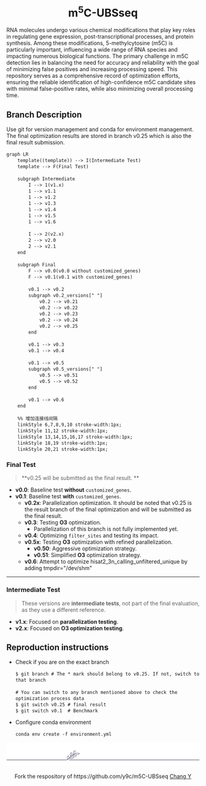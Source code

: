 <h1 align="center">m<sup>5</sup>C-UBSseq</h1>

RNA molecules undergo various chemical modifications that play key roles in regulating gene expression, post-transcriptional processes, and protein synthesis. Among these modifications, 5-methylcytosine (m5C) is particularly important, influencing a wide range of RNA species and impacting numerous biological functions. The primary challenge in m5C detection lies in balancing the need for accuracy and reliability with the goal of minimizing false positives and increasing processing speed. This repository serves as a comprehensive record of optimization efforts, ensuring the reliable identification of high-confidence m5C candidate sites with minimal false-positive rates, while also minimizing overall processing time.

## Branch Description

Use git for version management and conda for environment management. The final optimization results are stored in branch v0.25 which is also the final result submission.

```mermaid
graph LR
    template((template)) --> I(Intermediate Test)
    template --> F(Final Test)
    
    subgraph Intermediate
        I --> 1(v1.x)
        1 --> v1.1
        1 --> v1.2
        1 --> v1.3
        1 --> v1.4
        1 --> v1.5
        1 --> v1.6
        
        I --> 2(v2.x)
        2 --> v2.0
        2 --> v2.1
    end
    
    subgraph Final
        F --> v0.0(v0.0 without customized_genes)
        F --> v0.1(v0.1 with customized_genes)
        
        v0.1 --> v0.2
        subgraph v0.2_versions[" "]
            v0.2 --> v0.21
            v0.2 --> v0.22
            v0.2 --> v0.23
            v0.2 --> v0.24
            v0.2 --> v0.25
        end
        
        v0.1 --> v0.3
        v0.1 --> v0.4
        
        v0.1 --> v0.5
        subgraph v0.5_versions[" "]
            v0.5 --> v0.51
            v0.5 --> v0.52
        end
        
        v0.1 --> v0.6
    end

    %% 增加连接线间隔
    linkStyle 6,7,8,9,10 stroke-width:1px;
    linkStyle 11,12 stroke-width:1px;
    linkStyle 13,14,15,16,17 stroke-width:1px;
    linkStyle 18,19 stroke-width:1px;
    linkStyle 20,21 stroke-width:1px;
```

### **Final Test**  

> **v0.25 will be submitted as the final result. **

- **v0.0**: Baseline test **without** `customized_genes`.  
- **v0.1**: Baseline test **with** `customized_genes`.  
  - **v0.2x**: Parallelization optimization. It should be noted that v0.25 is the result branch of the final optimization and will be submitted as the final result. 
  - **v0.3**: Testing **O3** optimization.  
    - Parallelization of this branch is not fully implemented yet.  
  - **v0.4**: Optimizing `filter_sites` and testing its impact.  
  - **v0.5x**: Testing **O3** optimization with refined parallelization.  
    - **v0.50**: Aggressive optimization strategy.  
    - **v0.51**: Simplified **O3** optimization strategy.  
  - **v0.6**: Attempt to optimize hisat2_3n_calling_unfiltered_unique by adding tmpdir="/dev/shm"

---

### **Intermediate Test**  

> These versions are **intermediate tests**, not part of the final evaluation, as they use a different reference.  

- **v1.x**: Focused on **parallelization testing**.  
- **v2.x**: Focused on **O3 optimization testing**.  

## Reproduction instructions

* Check if you are on the exact branch

  ```shell
  $ git branch # The * mark should belong to v0.25. If not, switch to that branch
  
  # You can switch to any branch mentioned above to check the optimization process data
  $ git switch v0.25 # final result
  $ git switch v0.1  # Benchmark
  ```

* Configure conda environment

  ```conda
  conda env create -f environment.yml
  ```

<p align="center">
<img
  src="https://raw.githubusercontent.com/y9c/y9c/master/resource/footer_line.svg?sanitize=true"
/>
</p>
<p align="center">
Fork the respository of https://github.com/y9c/m5C-UBSseq
<a href="https://github.com/y9c" target="_blank">Chang Y</a>
</p>
<p align="center">